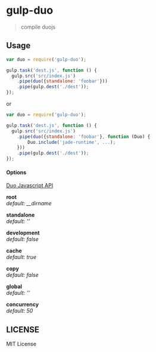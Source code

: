 # gulp-duo
> compile duojs


## Usage

```javascript
var duo = require('gulp-duo');

gulp.task('dest.js', function () {
  gulp.src('src/index.js')
    .pipe(duo({standalone: 'foobar'}))
    .pipe(gulp.dest('./dest'));
});
```

or

```javascript
var duo = require('gulp-duo');

gulp.task('dest.js', function () {
  gulp.src('src/index.js')
    .pipe(duo({standalone: 'foobar'}, function (Duo) {
        Duo.include('jade-runtime', ...);
    }))
    .pipe(gulp.dest('./dest'));
});
```

#### Options
[Duo Javascript API](https://github.com/duojs/duo/blob/master/docs/api.md)


**root**  
*default: __dirname*  

**standalone**  
*default: ''*  

**development**  
*default: false*  

**cache**  
*default: true*  

**copy**  
*default: false*  

**global**  
*default: ''*  

**concurrency**  
*default: 50*  


## LICENSE
MIT License

